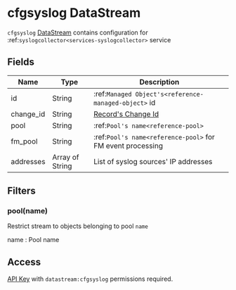 # cfgsyslog DataStream

`cfgsyslog` [DataStream](index.md) contains configuration
for :ref:`syslogcollector<services-syslogcollector>` service

## Fields

| Name      | Type            | Description                                                |
| --------- | --------------- | ---------------------------------------------------------- |
| id        | String          | :ref:`Managed Object's<reference-managed-object>` id       |
| change_id | String          | [Record's Change Id](index.md#change-id)                   |
| pool      | String          | :ref:`Pool's name<reference-pool>`                         |
| fm_pool   | String          | :ref:`Pool's name<reference-pool>` for FM event processing |
| addresses | Array of String | List of syslog sources' IP addresses                       |

## Filters

### pool(name)

Restrict stream to objects belonging to pool `name`

name
: Pool name

## Access

[API Key](../../../reference/concepts/apikey/index.md) with `datastream:cfgsyslog` permissions
required.
